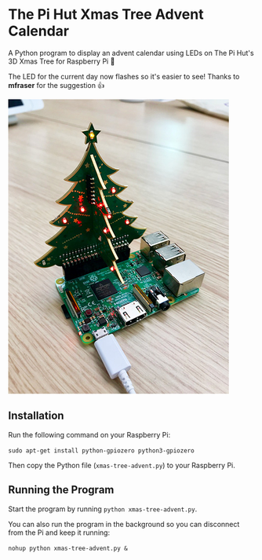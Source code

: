 # The Pi Hut Xmas Tree Advent Calendar
A Python program to display an advent calendar using LEDs on The Pi Hut's 3D Xmas Tree for Raspberry Pi 🎄

The LED for the current day now flashes so it's easier to see! Thanks to **mfraser** for the suggestion 👍

![Xmas Tree](xmas-tree.jpg)

## Installation
Run the following command on your Raspberry Pi:

```sudo apt-get install python-gpiozero python3-gpiozero```

Then copy the Python file (`xmas-tree-advent.py`) to your Raspberry Pi.

## Running the Program
Start the program by running `python xmas-tree-advent.py`.

You can also run the program in the background so you can disconnect from the Pi and keep it running:

```nohup python xmas-tree-advent.py &```
